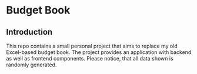 # Budget Book

## Introduction

This repo contains a small personal project that aims to replace my old Excel-based budget book.
The project provides an application with backend as well as frontend components.
Please notice, that all data shown is randomly generated.